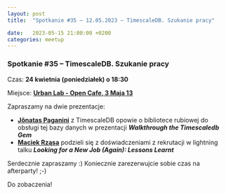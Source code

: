 ```yaml
---
layout: post
title:  "Spotkanie #35 – 12.05.2023 – TimescaleDB. Szukanie pracy"

date:   2023-05-15 21:00:00 +0200
categories: meetup
---
```


### Spotkanie #35 – TimescaleDB. Szukanie pracy

Czas: **24 kwietnia (poniedziałek) o 18:30** 

Miejsce: **[Urban Lab - Open Cafe, 3 Maja 13](https://goo.gl/maps/xfBVTXEWcyR3U9XcA)**

Zapraszamy na dwie prezentacje:

* **[Jônatas Paganini](https://twitter.com/jonatasdp)** z TimescaleDB opowie o bibliotece rubiowej do obsługi tej bazy danych w prezentacji **_Walkthrough the Timescaledb Gem_**
* **[Maciek Rząsa](https://twitter.com/mjrzasa)** podzieli się z doświadczeniami z rekrutacji w lightning talku **_Looking for a New Job (Again): Lessons Learnt_**

Serdecznie zapraszamy :) Koniecznie zarezerwujcie sobie czas na afterparty! ;-)

Do zobaczenia!

